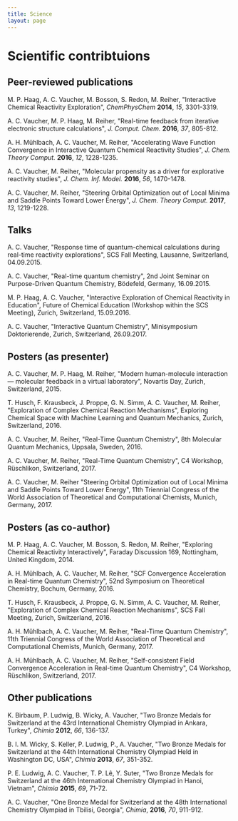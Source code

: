 ```yaml
---
title: Science
layout: page
---
```


# Scientific contribtuions

## Peer-reviewed publications

M. P. Haag, A. C. Vaucher, M. Bosson, S. Redon, M. Reiher, 
"Interactive Chemical Reactivity Exploration", 
*ChemPhysChem* **2014**, *15*, 3301-3319.

A. C. Vaucher, M. P. Haag, M. Reiher,
"Real-time feedback from iterative electronic structure calculations",
*J. Comput. Chem.* **2016**, *37*, 805-812.

A. H. Mühlbach, A. C. Vaucher, M. Reiher,
"Accelerating Wave Function Convergence in Interactive Quantum Chemical Reactivity Studies",
*J. Chem. Theory Comput.* **2016**, *12*, 1228-1235.

A. C. Vaucher, M. Reiher,
"Molecular propensity as a driver for explorative reactivity studies",
*J. Chem. Inf. Model.* **2016**, *56*, 1470-1478.

A. C. Vaucher, M. Reiher,
"Steering Orbital Optimization out of Local Minima and Saddle Points Toward Lower Energy",
*J. Chem. Theory Comput.* **2017**, *13*, 1219-1228.


## Talks

A. C. Vaucher,
"Response time of quantum-chemical calculations during real-time reactivity explorations", 
SCS Fall Meeting,
Lausanne, Switzerland, 
04.09.2015.

A. C. Vaucher,
"Real-time quantum chemistry", 
2nd Joint Seminar on Purpose-Driven Quantum Chemistry,
Bödefeld, Germany, 
16.09.2015.

M. P. Haag, A. C. Vaucher,
"Interactive Exploration of Chemical Reactivity in Education", 
Future of Chemical Education (Workshop within the SCS Meeting),
Zurich, Switzerland, 
15.09.2016.

A. C. Vaucher,
"Interactive Quantum Chemistry", 
Minisymposium Doktorierende,
Zurich, Switzerland, 
26.09.2017.


## Posters (as presenter)

A. C. Vaucher, M. P. Haag, M. Reiher,
"Modern human-molecule interaction — molecular feedback in a virtual laboratory",
Novartis Day,
Zurich, Switzerland,
2015.

T. Husch, F. Krausbeck, J. Proppe, G. N. Simm, A. C. Vaucher, M. Reiher,
"Exploration of Complex Chemical Reaction Mechanisms",
Exploring Chemical Space with Machine Learning and Quantum Mechanics,
Zurich, Switzerland,
2016.

A. C. Vaucher, M. Reiher,
"Real-Time Quantum Chemistry",
8th Molecular Quantum Mechanics,
Uppsala, Sweden,
2016.

A. C. Vaucher, M. Reiher,
"Real-Time Quantum Chemistry",
C4 Workshop,
Rüschlikon, Switzerland, 
2017.

A. C. Vaucher, M. Reiher
"Steering Orbital Optimization out of Local Minima and Saddle Points Toward Lower Energy",
11th Triennial Congress of the World Association of Theoretical and Computational Chemists,
Munich, Germany,
2017.

## Posters (as co-author)

M. P. Haag, A. C. Vaucher, M. Bosson, S. Redon, M. Reiher,
"Exploring Chemical Reactivity Interactively",
Faraday Discussion 169, 
Nottingham, United Kingdom, 
2014.

A. H. Mühlbach, A. C. Vaucher, M. Reiher,
"SCF Convergence Acceleration in Real-time Quantum Chemistry",
52nd Symposium on Theoretical Chemistry,
Bochum, Germany,
2016.

T. Husch, F. Krausbeck, J. Proppe, G. N. Simm, A. C. Vaucher, M. Reiher,
"Exploration of Complex Chemical Reaction Mechanisms",
SCS Fall Meeting,
Zurich, Switzerland,
2016.

A. H. Mühlbach, A. C. Vaucher, M. Reiher,
"Real-Time Quantum Chemistry",
11th Triennial Congress of the World Association of Theoretical and Computational Chemists,
Munich, Germany,
2017.

A. H. Mühlbach, A. C. Vaucher, M. Reiher,
"Self-consistent Field Convergence Acceleration in Real-time Quantum Chemistry",
C4 Workshop,
Rüschlikon, Switzerland, 
2017.


## Other publications

K. Birbaum, P. Ludwig, B. Wicky, A. Vaucher,
"Two Bronze Medals for Switzerland at the 43rd International Chemistry Olympiad in Ankara, Turkey",
*Chimia* **2012**, *66*, 136-137.

B. I. M. Wicky, S. Keller, P. Ludwig, P., A. Vaucher, 
"Two Bronze Medals for Switzerland at the 44th International Chemistry Olympiad Held in Washington DC, USA",
*Chimia* **2013**, *67*, 351-352.

P. E. Ludwig, A. C. Vaucher, T. P. Lê, Y. Suter,
"Two Bronze Medals for Switzerland at the 46th International Chemistry Olympiad in Hanoi, Vietnam",
*Chimia* **2015**, *69*, 71-72.

A. C. Vaucher,
"One Bronze Medal for Switzerland at the 48th International Chemistry Olympiad in Tbilisi, Georgia",
*Chimia*, **2016**, *70*, 911-912.
